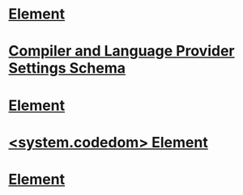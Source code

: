 # [<compilers> Element](compilers-element.md)
# [Compiler and Language Provider Settings Schema](compiler-and-language-provider-settings-schema.md)
# [<compiler> Element](compiler-element.md)
# [<system.codedom> Element](system-codedom-element.md)
# [<providerOption> Element](provideroption-element.md)
